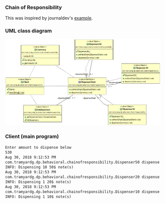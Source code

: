### Chain of Responsibility
This was inspired by journaldev's [example](https://www.journaldev.com/1617/chain-of-responsibility-design-pattern-in-java).

### UML class diagram
![Chain of Responsibility](https://github.com/tramyardg/tramyardg-gof-dp/blob/master/src/main/java/com/tramyardg/dp/behavioral/chainofresponsibility/chain_of_responsibility_img.png)

### Client (main program)
```
Enter amount to dispense below
530
Aug 30, 2018 9:12:53 PM com.tramyardg.dp.behavioral.chainofresponsibility.Dispenser50 dispense
INFO: Dispensing 10 50$ note(s)
Aug 30, 2018 9:12:53 PM com.tramyardg.dp.behavioral.chainofresponsibility.Dispenser20 dispense
INFO: Dispensing 1 20$ note(s)
Aug 30, 2018 9:12:53 PM com.tramyardg.dp.behavioral.chainofresponsibility.Dispenser10 dispense
INFO: Dispensing 1 10$ note(s)
```